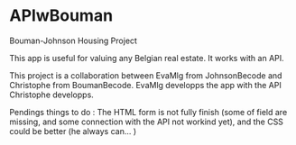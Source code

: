 # APIwBouman
Bouman-Johnson Housing Project

This app is useful for valuing any Belgian real estate. It works with an API.

This project is a collaboration between EvaMlg from JohnsonBecode and Christophe from BoumanBecode. EvaMlg developps the app with the API Christophe developps. 

Pendings things to do : The HTML form is not fully finish (some of field are missing, and some connection with the API not workind yet), and the CSS could be better (he always can... )


